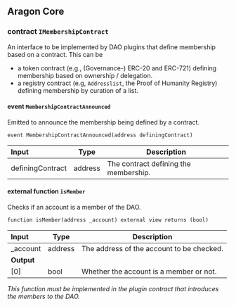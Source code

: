## Aragon Core

###  contract `IMembershipContract`

An interface to be implemented by DAO plugins that define membership based on a contract. This can be
- a token contract (e.g., (Governance-) ERC-20 and ERC-721) defining membership based on ownership / delegation.
- a registry contract (e.g, `Addresslist`, the Proof of Humanity Registry) defining membership by curation of a list.

####  event `MembershipContractAnnounced`

Emitted to announce the membership being defined by a contract.

```solidity
event MembershipContractAnnounced(address definingContract) 
```

| Input | Type | Description |
|:----- | ---- | ----------- |
| definingContract | address | The contract defining the membership. |

#### external function `isMember`

Checks if an account is a member of the DAO.

```solidity
function isMember(address _account) external view returns (bool) 
```

| Input | Type | Description |
|:----- | ---- | ----------- |
| _account | address | The address of the account to be checked. |
| **Output** | |
| [0] | bool | Whether the account is a member or not. |

*This function must be implemented in the plugin contract that introduces the members to the DAO.*

